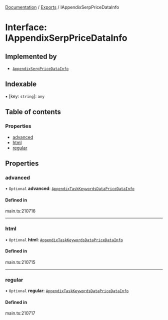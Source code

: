 [Documentation](../README.md) / [Exports](../modules.md) / IAppendixSerpPriceDataInfo

# Interface: IAppendixSerpPriceDataInfo

## Implemented by

- [`AppendixSerpPriceDataInfo`](../classes/AppendixSerpPriceDataInfo.md)

## Indexable

▪ [key: `string`]: `any`

## Table of contents

### Properties

- [advanced](IAppendixSerpPriceDataInfo.md#advanced)
- [html](IAppendixSerpPriceDataInfo.md#html)
- [regular](IAppendixSerpPriceDataInfo.md#regular)

## Properties

### advanced

• `Optional` **advanced**: [`AppendixTaskKeywordsDataPriceDataInfo`](../classes/AppendixTaskKeywordsDataPriceDataInfo.md)

#### Defined in

main.ts:210716

___

### html

• `Optional` **html**: [`AppendixTaskKeywordsDataPriceDataInfo`](../classes/AppendixTaskKeywordsDataPriceDataInfo.md)

#### Defined in

main.ts:210715

___

### regular

• `Optional` **regular**: [`AppendixTaskKeywordsDataPriceDataInfo`](../classes/AppendixTaskKeywordsDataPriceDataInfo.md)

#### Defined in

main.ts:210717
